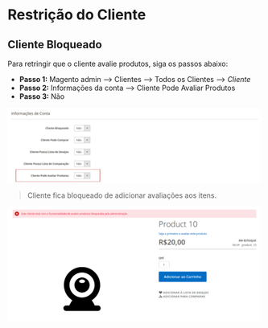 # Restrição do Cliente

## Cliente Bloqueado

Para retringir que o cliente avalie produtos, siga os passos abaixo:
  - **Passo 1:** Magento admin --> Clientes --> Todos os Clientes --> _Cliente_
  - **Passo 2:** Informações da conta --> Cliente Pode Avaliar Produtos
  - **Passo 3:** Não

![ScreenShot](https://github.com/santanaluc94/Magezil_CustomerBlock/blob/master/Readme/Images/pt_BR/configuracao-avaliar.jpg)

> Cliente fica bloqueado de adicionar avaliações aos itens.

![ScreenShot](https://github.com/santanaluc94/Magezil_CustomerBlock/blob/master/Readme/Images/pt_BR/05-avaliar-produtos.jpg)
